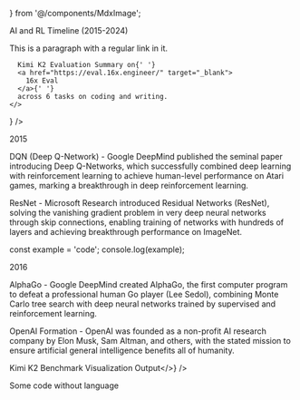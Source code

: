 } from '@/components/MdxImage';

AI and RL Timeline (2015-2024)

This is a paragraph with a regular link in it.



      Kimi K2 Evaluation Summary on{' '}
      <a href="https://eval.16x.engineer/" target="_blank">
        16x Eval
      </a>{' '}
      across 6 tasks on coding and writing.
    </>
  }
/>

2015

DQN (Deep Q-Network) - Google DeepMind published the seminal paper introducing Deep Q-Networks, which successfully combined deep learning with reinforcement learning to achieve human-level performance on Atari games, marking a breakthrough in deep reinforcement learning.

ResNet - Microsoft Research introduced Residual Networks (ResNet), solving the vanishing gradient problem in very deep neural networks through skip connections, enabling training of networks with hundreds of layers and achieving breakthrough performance on ImageNet.


  


const example = 'code';
console.log(example);


2016

AlphaGo - Google DeepMind created AlphaGo, the first computer program to defeat a professional human Go player (Lee Sedol), combining Monte Carlo tree search with deep neural networks trained by supervised and reinforcement learning.

OpenAI Formation - OpenAI was founded as a non-profit AI research company by Elon Musk, Sam Altman, and others, with the stated mission to ensure artificial general intelligence benefits all of humanity.

Kimi K2 Benchmark Visualization Output</>}
/>

Some code without language